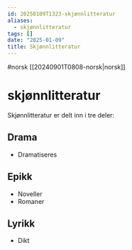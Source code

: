 ```yaml
---
id: 20250109T1323-skjønnlitteratur
aliases:
  - skjønnlitteratur
tags: []
date: "2025-01-09"
title: Skjønnlitteratur
---
```


#norsk [[20240901T0808-norsk|norsk]]

# skjønnlitteratur

Skjønnlitteratur er delt inn i tre deler:

## Drama

- Dramatiseres

## Epikk

- Noveller
- Romaner

## Lyrikk

- Dikt

